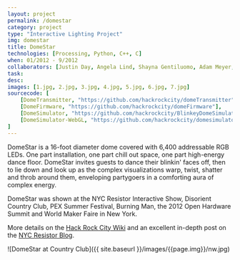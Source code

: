 ```yaml
---
layout: project
permalink: /domestar
category: project 
type: "Interactive Lighting Project" 
img: domestar
title: DomeStar
technologies: [Processing, Python, C++, C] 
when: 01/2012 - 9/2012
collaborators: [Justin Day, Angela Lind, Shayna Gentiluomo, Adam Meyer, George Shammas, NYC Resistor]
task: 
desc:
images: [1.jpg, 2.jpg, 3.jpg, 4.jpg, 5.jpg, 6.jpg, 7.jpg]
sourcecode: [
	[DomeTransmitter, "https://github.com/hackrockcity/domeTransmitter"],
	[DomeFirmware, "https://github.com/hackrockcity/domeFirmware"],
	[DomeSimulator, "https://github.com/hackrockcity/BlinkeyDomeSimulator"],
	[DomeSimulator-WebGL, "https://github.com/hackrockcity/domesimulator-webgl"]
]
---
```


DomeStar is a 16-foot diameter dome covered with 6,400 addressable RGB LEDs. One part installation, one part chill out space, one part high-energy dance floor. DomeStar invites guests to dance their blinkin' faces off, then to lie down and look up as the complex visualizations warp, twist, shatter and throb around them, enveloping partygoers in a comforting aura of complex energy.

<!--break-->

DomeStar was shown at the NYC Resistor Interactive Show, Disorient Country Club, PEX Summer Festival, Burning Man, the 2012 Open Hardware Summit and World Maker Faire in New York.

More details on the [Hack Rock City Wiki](http://wiki.hackrockcity.org/DomeStar) and an excellent in-depth post on the [NYC Resistor Blog](http://www.nycresistor.com/2012/10/05/domestar-in-depth/).

![DomeStar at Country Club]({{ site.baseurl }}/images/{{page.img}}/nw.jpg)